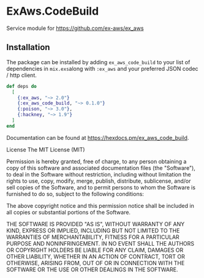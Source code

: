# ExAws.CodeBuild

Service module for https://github.com/ex-aws/ex_aws

## Installation

The package can be installed by adding `ex_aws_code_build` to your list of dependencies in `mix.exs`along with `:ex_aws` and your preferred JSON codec / http client.

```elixir
def deps do
  [
    {:ex_aws, "~> 2.0"}
    {:ex_aws_code_build, "~> 0.1.0"}
    {:poison, "~> 3.0"},
    {:hackney, "~> 1.9"}
  ]
end
```

Documentation can be found at https://hexdocs.pm/ex_aws_code_build.

License
The MIT License (MIT)

Permission is hereby granted, free of charge, to any person obtaining a copy of this software and associated documentation files (the "Software"), to deal in the Software without restriction, including without limitation the rights to use, copy, modify, merge, publish, distribute, sublicense, and/or sell copies of the Software, and to permit persons to whom the Software is furnished to do so, subject to the following conditions:

The above copyright notice and this permission notice shall be included in all copies or substantial portions of the Software.

THE SOFTWARE IS PROVIDED "AS IS", WITHOUT WARRANTY OF ANY KIND, EXPRESS OR IMPLIED, INCLUDING BUT NOT LIMITED TO THE WARRANTIES OF MERCHANTABILITY, FITNESS FOR A PARTICULAR PURPOSE AND NONINFRINGEMENT. IN NO EVENT SHALL THE AUTHORS OR COPYRIGHT HOLDERS BE LIABLE FOR ANY CLAIM, DAMAGES OR OTHER LIABILITY, WHETHER IN AN ACTION OF CONTRACT, TORT OR OTHERWISE, ARISING FROM, OUT OF OR IN CONNECTION WITH THE SOFTWARE OR THE USE OR OTHER DEALINGS IN THE SOFTWARE.
